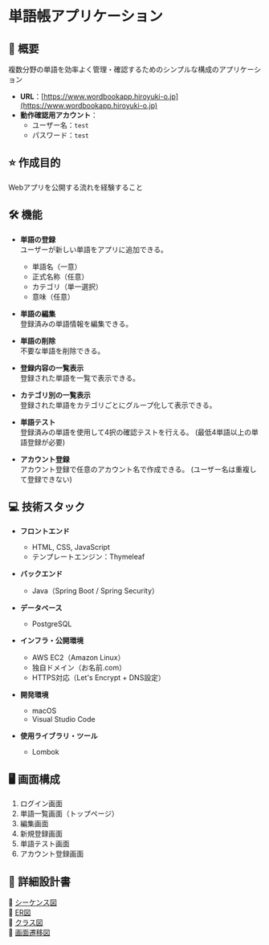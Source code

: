 # 単語帳アプリケーション

## 📄 概要

複数分野の単語を効率よく管理・確認するためのシンプルな構成のアプリケーション
- **URL**：[https://www.wordbookapp.hiroyuki-o.jp](https://www.wordbookapp.hiroyuki-o.jp)
- **動作確認用アカウント**：
  - ユーザー名：`test`
  - パスワード：`test`

## ⭐️ 作成目的

Webアプリを公開する流れを経験すること

## 🛠️ 機能

- **単語の登録**  
  ユーザーが新しい単語をアプリに追加できる。
  - 単語名（一意）
  - 正式名称（任意）
  - カテゴリ（単一選択）
  - 意味（任意）

- **単語の編集**  
  登録済みの単語情報を編集できる。

- **単語の削除**  
  不要な単語を削除できる。

- **登録内容の一覧表示**  
  登録された単語を一覧で表示できる。

- **カテゴリ別の一覧表示**  
  登録された単語をカテゴリごとにグループ化して表示できる。
  
- **単語テスト**  
 登録済みの単語を使用して4択の確認テストを行える。
 (最低4単語以上の単語登録が必要)

- **アカウント登録**  
 アカウント登録で任意のアカウント名で作成できる。
 (ユーザー名は重複して登録できない)

## 💻 技術スタック

- **フロントエンド**  
  - HTML, CSS, JavaScript  
  - テンプレートエンジン：Thymeleaf  

- **バックエンド**  
  - Java（Spring Boot / Spring Security）  

- **データベース**  
  - PostgreSQL  

- **インフラ・公開環境**  
  - AWS EC2（Amazon Linux）  
  - 独自ドメイン（お名前.com）  
  - HTTPS対応（Let's Encrypt + DNS設定）  

- **開発環境**  
  - macOS  
  - Visual Studio Code  

- **使用ライブラリ・ツール**  
  - Lombok  

## 🖥️ 画面構成

1. ログイン画面
2. 単語一覧画面（トップページ）
3. 編集画面
4. 新規登録画面
5. 単語テスト画面
6. アカウント登録画面
   
## 📘 詳細設計書

🔗 [シーケンス図](https://github.com/1996OH/WordBook/tree/main/WordBook/docs/%E3%82%B7%E3%83%BC%E3%82%B1%E3%83%B3%E3%82%B9%E5%9B%B3)  
🔗 [ER図](https://github.com/1996OH/WordBook/blob/main/WordBook/docs/ER%E5%9B%B3.md)  
🔗 [クラス図](https://github.com/1996OH/WordBook/blob/main/WordBook/docs/%E3%82%AF%E3%83%A9%E3%82%B9%E5%9B%B3.md)  
🔗 [画面遷移図](https://github.com/1996OH/WordBook/blob/main/WordBook/docs/%E7%94%BB%E9%9D%A2%E9%81%B7%E7%A7%BB%E5%9B%B3.md)  
